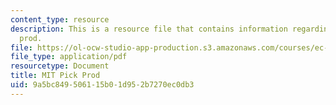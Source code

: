 ```yaml
---
content_type: resource
description: This is a resource file that contains information regarding MIT pick
  prod.
file: https://ol-ocw-studio-app-production.s3.amazonaws.com/courses/ec-s06-design-for-demining-spring-2007/9a5bc849506115b01d952b7270ec0db3_MITEC_S06S07_mit_pick.pdf
file_type: application/pdf
resourcetype: Document
title: MIT Pick Prod
uid: 9a5bc849-5061-15b0-1d95-2b7270ec0db3
---
```

